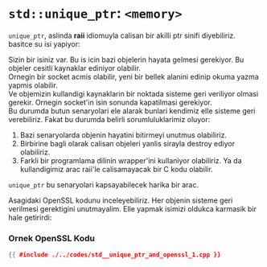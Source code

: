 # `std::unique_ptr`: `<memory>`

`unique_ptr`, aslinda **raii** idiomuyla calisan bir akilli ptr sinifi diyebiliriz.  
basitce su isi yapiyor:

Sizin bir isiniz var. Bu is icin bazi objelerin hayata gelmesi gerekiyor. Bu objeler cesitli kaynaklar ediniyor olabilir.  
Ornegin bir socket acmis olabilir, yeni bir bellek alanini edinip okuma yazma yapmis olabilir.  
Ve objemizin kullandigi kaynaklarin bir noktada sisteme geri veriliyor olmasi gerekir. Ornegin socket'in isin sonunda kapatilmasi gerekiyor.  
Bu durumda butun senaryolari ele alarak bunlari kendimiz elle sisteme geri verebiliriz. Fakat bu durumda belirli sorumluluklarimiz oluyor:

1. Bazi senaryolarda objenin hayatini bitirmeyi unutmus olabiliriz.
2. Birbirine bagli olarak calisan objeleri yanlis sirayla destroy ediyor olabiliriz.
3. Farkli bir programlama dilinin wrapper'ini kullaniyor olabiliriz. Ya da kullandigimiz arac raii'le calisamayacak bir C kodu olabilir.

`unique_ptr` bu senaryolari kapsayabilecek harika bir arac.

Asagidaki OpenSSL kodunu inceleyebiliriz. Her  objenin sisteme geri verilmesi gerektigini unutmayalim. Elle yapmak isimizi oldukca karmasik bir hale getirirdi:

### Ornek OpenSSL Kodu

```c++
{{ #include ./../codes/std__unique_ptr_and_openssl_1.cpp }}
```

